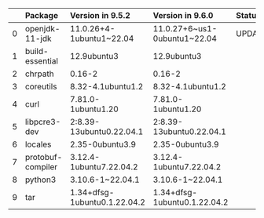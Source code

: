 <!-- markdown-link-check-disable -->

|    | Package           | Version in 9.5.2             | Version in 9.6.0             | Status   |
|---:|:------------------|:-----------------------------|:-----------------------------|:---------|
|  0 | openjdk-11-jdk    | 11.0.26+4-1ubuntu1~22.04     | 11.0.27+6~us1-0ubuntu1~22.04 | UPDATED  |
|  1 | build-essential   | 12.9ubuntu3                  | 12.9ubuntu3                  |          |
|  2 | chrpath           | 0.16-2                       | 0.16-2                       |          |
|  3 | coreutils         | 8.32-4.1ubuntu1.2            | 8.32-4.1ubuntu1.2            |          |
|  4 | curl              | 7.81.0-1ubuntu1.20           | 7.81.0-1ubuntu1.20           |          |
|  5 | libpcre3-dev      | 2:8.39-13ubuntu0.22.04.1     | 2:8.39-13ubuntu0.22.04.1     |          |
|  6 | locales           | 2.35-0ubuntu3.9              | 2.35-0ubuntu3.9              |          |
|  7 | protobuf-compiler | 3.12.4-1ubuntu7.22.04.2      | 3.12.4-1ubuntu7.22.04.2      |          |
|  8 | python3           | 3.10.6-1~22.04.1             | 3.10.6-1~22.04.1             |          |
|  9 | tar               | 1.34+dfsg-1ubuntu0.1.22.04.2 | 1.34+dfsg-1ubuntu0.1.22.04.2 |          |